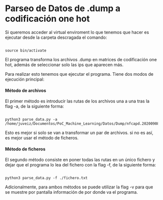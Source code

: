 # Parseo de Datos de .dump a codificación one hot

Si queremos acceder al virtual enviroment lo que tenemos que hacer es ejecutar desde la carpeta descragada el comando:

~~~

source bin/activate

~~~

El programa transforma los archivos .dump en matrices de codificación one hot, además de seleccionar solo las ips que aparecen más.

Para realizar esto tenemos que ejecutar el programa. Tiene dos modos de ejecución principal:

#### Método de archivos
 
El primer método es introducir las rutas de los archivos una a una tras la flag -a, de la siguiente forma:

~~~

python3 parse_data.py -a /home/juveiz/Documentos/PoC_Machine_Learning/Datos/Dump/nfcapd.202009081615.dump 

~~~

Esto es mejor si solo se van a transformar un par de archivos. si no es así, es mejor usar el método de ficheros.

#### Método de ficheros

El segundo método consiste en poner todas las rutas en un único fichero y dejar que el programa lo lea del fichero con la flag -f, de la siguiente forma:

~~~

python3 parse_data.py -f ./fichero.txt 

~~~

Adicionalmente, para ambos métodos se puede utilizar la flag -v para que se muestre por pantalla información de por donde va el programa.